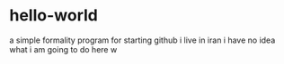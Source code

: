# hello-world
a simple formality program for starting github
i live in iran
i have no idea what i am going to do here w
